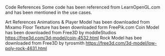 Code References
Some code has been referenced from LearnOpenGL.com and has been mentioned in the use cases.

Art References
Animations & Player Model has been downloaded from Mixamo
Floor Texture has been downloaded form FreePik.com
Coin Model has been downloaded from Free3D by moddleStudios https://free3d.com/3d-model/coin-4532.html
Rock Model has bee downloaded from Free3D by tyrosmith https://free3d.com/3d-model/low-poly-rock-4631.html

